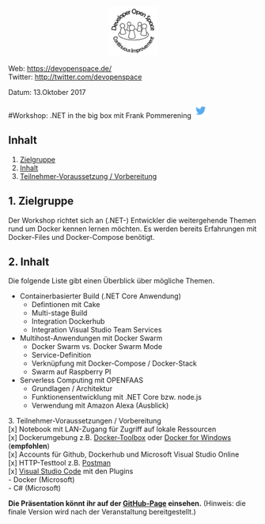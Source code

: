 <p align="center"><img src="images/logo_devspace.png" width=100/></p>

Web: https://devopenspace.de/  
Twitter: http://twitter.com/devopenspace

Datum: 13.Oktober 2017

#Workshop: .NET in the big box
mit Frank Pommerening <a href="https://twitter.com/fpommerening"><img src="images/TwitterLogo.png" alt="Follow @fpommerening" width=30/></a>

## Inhalt
1. [Zielgruppe](#zielgruppe)
2. [Inhalt](#inhalt)
3. [Teilnehmer-Voraussetzung / Vorbereitung](#voraussetzungen)

<a name="zielgruppe"></a>
## 1. Zielgruppe
Der Workshop richtet sich an (.NET-) Entwickler die weitergehende Themen rund um Docker kennen lernen möchten. Es werden bereits Erfahrungen mit Docker-Files und Docker-Compose benötigt.

 <a name="themen"></a>
## 2. Inhalt
Die folgende Liste gibt einen Überblick über mögliche Themen.
- Containerbasierter Build (.NET Core Anwendung)
   - Defintionen mit Cake
   - Multi-stage Build
   - Integration Dockerhub
   - Integration Visual Studio Team Services
- Multihost-Anwendungen mit Docker Swarm
   - Docker Swarm vs. Docker Swarm Mode
   - Service-Definition
   - Verknüpfung mit Docker-Compose / Docker-Stack
   - Swarm auf Raspberry PI
- Serverless Computing mit OPENFAAS
   - Grundlagen / Architektur
   - Funktionensentwicklung mit .NET Core bzw. node.js 
   - Verwendung mit Amazon Alexa (Ausblick) 

<a name="voraussetzungen"></a>
3. Teilnehmer-Voraussetzungen / Vorbereitung</br>
[x] Notebook mit LAN-Zugang für Zugriff auf lokale Ressourcen</br>
[x] Dockerumgebung z.B. <a href="https://www.docker.com/products/docker-toolbox" target="_blank">Docker-Toolbox</a> oder <a href="https://docs.docker.com/docker-for-windows/" target="_blank"> Docker for Windows</a> (<b>empfohlen</b>)<br/>
[x] Accounts für Github, Dockerhub und Microsoft Visual Studio Online</br>
[x] HTTP-Testtool z.B. <a href="https://www.getpostman.com/" target="_blank">Postman</a></br>
[x] <a href="https://code.visualstudio.com/" target="_blank">Visual Studio Code</a> mit den Plugins
    </br>- Docker (Microsoft)
    </br>- C# (Microsoft)


<b>Die Präsentation könnt ihr auf der <a href="http://fpommerening.github.io/DevOpenSpace2017/index.html"  target="_blank">GitHub-Page</a> einsehen.</b> (Hinweis: die finale Version wird nach der Veranstaltung bereitgestellt.)